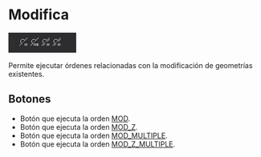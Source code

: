 # Modifica

![Barra de herramientas Modifica](../../../../.gitbook/assets/modifica.png)

Permite ejecutar órdenes relacionadas con la modificación de geometrías existentes.

## Botones

* Botón que ejecuta la orden [MOD](../ventana-de-dibujo/ordenes/m/mod.md).
* Botón que ejecuta la orden [MOD\_Z](../ventana-de-dibujo/ordenes/m/mod-z.md).
* Botón que ejecuta la orden [MOD\_MULTIPLE](../ventana-de-dibujo/ordenes/m/mod-multiple.md).
* Botón que ejecuta la orden [MOD\_Z\_MULTIPLE](../ventana-de-dibujo/ordenes/m/mod-z-multiple.md).

